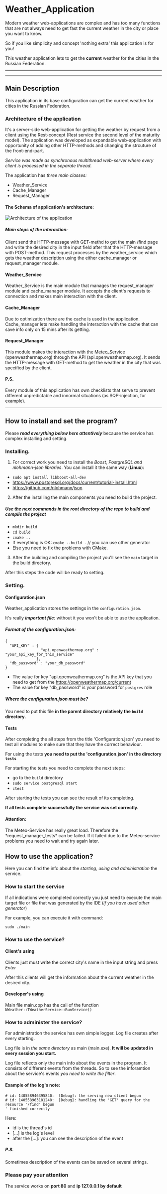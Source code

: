 # Weather_Application
Modern weather web-applications are complex and has too many functions that are not always need to get fast the current weather in the city or place you want to know.

So if you like simplicity and concept 'nothing extra' this application is for you!

This weather application lets to get the **current** weather for the cities in the Russian Federation.
<br>
<hr>
<hr>
<h2>Main Description</h2>
This application in its base configuration can get the current weather for cities in the Russian Federation.

<h3>Architecture of the application</h3>
It's a server-side web-application for getting the weather by request from a client using the Rest-concept (Rest service the second level of the maturity model).
The application was developed as expandable web-application with opportunity of adding other HTTP-methods and changing the strcuture of the front-end-part.

*Service was made as synchronous multithread web-server where every client is processed in the separate thread.*

The application has *three main classes:*
- Weather_Service
- Cache_Manager
- Request_Manager

<h4>The Schema of application's architecture:</h4>

![](https://github.com/MaKcm14/Weather_Application/blob/master/weather_application_architecture_schema.jpg?raw=true "Architecture of the application")

<h5>Main steps of the interaction:</h5>
Client send the HTTP-message with GET-methd to get the main /find page and write the desired city in the input field after that the HTTP-message with POST-method.
This request processes by the weather_service which gets the weather description using the either cache_manager or request_manager module.

<h4>Weather_Service</h4>
Weather_Service is the main module that manages the request_manager module and cache_manager module.
It accepts the client's requests to connection and makes main interaction with the client.

<h4>Cache_Manager</h4>
Due to optimization there are the cache is used in the application. Cache_manager lets make handling the interaction with the cache
that can save info only on 15 mins after its getting.

<h4>Request_Manager</h4>
This module makes the interaction with the Meteo_Service (openweathermap.org) through the API (api.openweathermap.org).
It sends the HTTP-message with GET-method to get the weather in the city that was specified by the client.

<h4>P.S.</h4>
Every module of this application has own checklists that serve to prevent different unpredictable and innormal situations (as SQP-injection, for example).

<hr>
<h2>How to install and set the program?</h2>

Please ***read everything below here attentively*** because the service has complex installing and setting.

<h3>Installing.</h3>

1. For correct work you need to install the *Boost, PostgreSQL and nlohmann-json libraries*. You can install it the same way (**Linux**):

- `sudo apt install libboost-all-dev`
- https://www.postgresql.org/docs/current/tutorial-install.html
- https://github.com/nlohmann/json

2. After the installing the main components you need to build the project.

<h5>Use the next commands in the root directory of the repo to build and compile the project</h5>

- `mkdir build`
- `cd build`
- `cmake ..`
- If everything is OK: `cmake --build .` // you can use other generator
- Else you need to fix the problems with CMake.

3. After the building and compiling the project you'll see the `main` target in the build directory.

After this steps the code will be ready to setting.
<br>
<h3>Setting.</h3>
<h4>Configuration.json</h4>

Weather_application stores the settings in the `configuration.json`.

It's really ***important file:*** without it you won't be able to use the application.

<h5>Format of the configuration.json:</h5>

```
{
  "API_KEY" : {
                "api.openweathermap.org" : "your_api_key_for_this_service"
              },
  "db_password" : "your_db_password"
}
```

- The value for key "api.openweathermap.org" is the API key that you need to get from the https://openweathermap.org/current
- The value for key "db_password" is your password for `postgres` role

<h5>Where the configuration.json must be?</h5>

You need to put this file **in the parent directory relatively the `build` directory.**

<h4>Tests</h4>
After completing the all steps from the title 'Configuration.json' you need to test all modules to make sure that they have the correct behaviour.

For using the tests **you need to put the 'configuration.json' in the directory `tests`**

For starting the tests you need to complete the next steps:
- go to the `build` directory
- `sudo service postgresql start`
- `ctest`

After starting the tests you can see the result of its completing.

**If all tests complete successfully the service was set correctly.**

<h4>Attention:</h4>
The Meteo-Service has really great load. Therefore the *request_manager_tests* can be failed. If it failed due to the Meteo-service problems you need to wait and try again later.

<br>
<h2>How to use the application?</h2>

Here you can find the info about the *starting, using and administration* the service.

<h3>How to start the service</h3>

If all indications were completed correctly you just need to execute the main target file or file that was generated by the IDE (*if you have used other generator*)
 
For example, you can execute it with command:

`sudo ./main`

<h3>How to use the service?</h3>
<h4>Client's using</h4>

Clients just must write the correct city's name in the input string and press *Enter*

After this clients will get the information about the current weather in the desired city.

<h4>Developer's using</h4>

Main file main.cpp has the call of the function `NWeather::TWeatherService::RunService()`

<h3>How to administer the service?</h3>
For administration the service has own simple logger. Log file creates after every starting.

Log file is in *the same directory* as main (main.exe). **It will be updated in every session you start.**

Log file reflects only the main info about the events in the program. It consists of different events from the threads.
So to see the inforamtion about the service's events *you need to write the filter*.

<h4>Example of the log's note:</h4>

```
# id: 140558946395840:  [Debug]: the serving new client begun
# id: 140558963181248:  [Debug]: handling the 'GET' query for the resource '/find' begun
' finished correctly
```

Here:
- id is the thread's id
- [...] is the log's level
- after the [...]: you can see the description of the event

<h5>P.S.</h5>
Sometimes description of the events can be saved on several strings.

<h3>Please pay your attention</h3>

The service works on **port 80** and **ip 127.0.0.1 by default**
